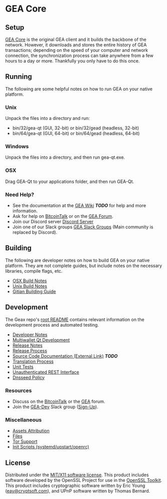 GEA Core
=====================

Setup
---------------------
[GEA Core](http://gea.org/wallet) is the original GEA client and it builds the backbone of the network. However, it downloads and stores the entire history of GEA transactions; depending on the speed of your computer and network connection, the synchronization process can take anywhere from a few hours to a day or more. Thankfully you only have to do this once.

Running
---------------------
The following are some helpful notes on how to run GEA on your native platform.

### Unix

Unpack the files into a directory and run:

- bin/32/gea-qt (GUI, 32-bit) or bin/32/gead (headless, 32-bit)
- bin/64/gea-qt (GUI, 64-bit) or bin/64/gead (headless, 64-bit)

### Windows

Unpack the files into a directory, and then run gea-qt.exe.

### OSX

Drag GEA-Qt to your applications folder, and then run GEA-Qt.

### Need Help?

* See the documentation at the [GEA Wiki](https://en.bitcoin.it/wiki/Main_Page) ***TODO***
for help and more information.
* Ask for help on [BitcoinTalk](https://bitcointalk.org/index.php?topic=1262920.0) or on the [GEA Forum](http://forum.gea.org/).
* Join our Discord server [Discord Server](https://discord.gea.org)
* Join one of our Slack groups [GEA Slack Groups](https://gea.org/slack-logins/) (Main community is replaced by Discord).

Building
---------------------
The following are developer notes on how to build GEA on your native platform. They are not complete guides, but include notes on the necessary libraries, compile flags, etc.

- [OSX Build Notes](build-osx.md)
- [Unix Build Notes](build-unix.md)
- [Gitian Building Guide](gitian-building.md)

Development
---------------------
The Geax repo's [root README](https://github.com/GEA-Project/GEA/blob/master/README.md) contains relevant information on the development process and automated testing.

- [Developer Notes](developer-notes.md)
- [Multiwallet Qt Development](multiwallet-qt.md)
- [Release Notes](release-notes.md)
- [Release Process](release-process.md)
- [Source Code Documentation (External Link)](https://dev.visucore.com/bitcoin/doxygen/) ***TODO***
- [Translation Process](translation_process.md)
- [Unit Tests](unit-tests.md)
- [Unauthenticated REST Interface](REST-interface.md)
- [Dnsseed Policy](dnsseed-policy.md)

### Resources

* Discuss on the [BitcoinTalk](https://bitcointalk.org/index.php?topic=1262920.0) or the [GEA](http://forum.gea.org/) forum.
* Join the [GEA-Dev](https://gea-dev.slack.com/) Slack group ([Sign-Up](https://gea-dev.herokuapp.com/)).

### Miscellaneous
- [Assets Attribution](assets-attribution.md)
- [Files](files.md)
- [Tor Support](tor.md)
- [Init Scripts (systemd/upstart/openrc)](init.md)

License
---------------------
Distributed under the [MIT/X11 software license](http://www.opensource.org/licenses/mit-license.php).
This product includes software developed by the OpenSSL Project for use in the [OpenSSL Toolkit](https://www.openssl.org/). This product includes
cryptographic software written by Eric Young ([eay@cryptsoft.com](mailto:eay@cryptsoft.com)), and UPnP software written by Thomas Bernard.
